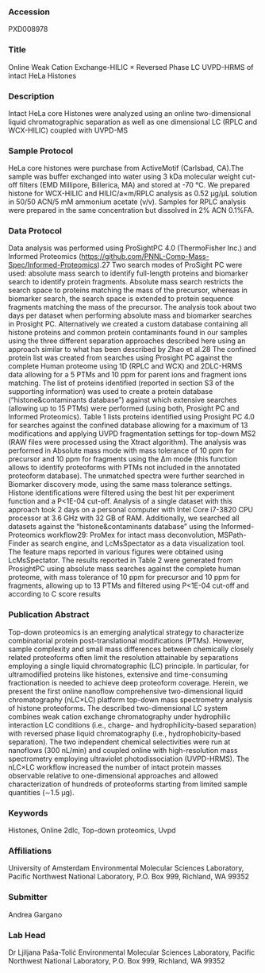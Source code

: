 ### Accession
PXD008978

### Title
Online Weak Cation Exchange-HILIC × Reversed Phase LC UVPD-HRMS of intact HeLa Histones

### Description
Intact HeLa core Histones were analyzed using an online two-dimensional liquid chromatographic separation as well as one dimensional LC (RPLC and WCX-HILIC) coupled with UVPD-MS

### Sample Protocol
HeLa core histones were purchase from ActiveMotif (Carlsbad, CA).The sample was buffer exchanged into water using 3 kDa molecular weight cut-off filters (EMD Millipore, Billerica, MA) and stored at -70 °C.  We prepared histone for WCX-HILIC and HILIC/a×m/RPLC analysis as 0.52 µg/µL solution in 50/50 ACN/5 mM ammonium acetate (v/v). Samples for RPLC analysis were prepared in the same concentration but dissolved in 2% ACN 0.1%FA.

### Data Protocol
Data analysis was performed using ProSightPC 4.0 (ThermoFisher Inc.) and Informed Proteomics (https://github.com/PNNL-Comp-Mass-Spec/Informed-Proteomics).27      Two search modes of ProSight PC were used: absolute mass search to identify full-length proteins and biomarker search to identify protein fragments. Absolute mass search restricts the search space to proteins matching the mass of the precursor, whereas in biomarker search, the search space is extended to protein sequence fragments matching the mass of the precursor. The analysis took about two days per dataset when performing absolute mass and biomarker searches in Prosight PC.  Alternatively we created a custom database containing all histone proteins and common protein contaminants found in our samples using the three different separation approaches described here using an approach similar to what has been described by Zhao et al.28 The confined protein list was created from searches using Prosight PC against the complete Human proteome using 1D (RPLC and WCX) and 2DLC-HRMS data allowing for a 5 PTMs and 10 ppm for parent ions and fragment ions matching. The list of proteins identified (reported in section S3 of the supporting information) was used to create a protein database (“histone&contaminants database”) against which extensive searches (allowing up to 15 PTMs) were performed (using both, Prosight PC and Informed Proteomics).  Table 1 lists proteins identified using Prosight PC 4.0 for searches against the confined database allowing for a maximum of 13 modifications and applying UVPD fragmentation settings for top-down MS2 (RAW files were processed using the Xtract algorithm). The analysis was performed in Absolute mass mode with mass tolerance of 10 ppm for precursor and 10 ppm for fragments using the Δm mode (this function allows to identify proteoforms with PTMs not included in the annotated proteoform database). The unmatched spectra were further searched in Biomarker discovery mode, using the same mass tolerance settings. Histone identifications were filtered using the best hit per experiment function and a P<1E-04 cut-off. Analysis of a single dataset with this approach took 2 days on a personal computer with Intel Core i7-3820 CPU processor at 3.6 GHz with 32 GB of RAM. Additionally, we searched all datasets against the “histone&contaminants database” using the Informed-Proteomics workflow29: ProMex for intact mass deconvolution, MSPath-Finder as search engine, and LcMsSpectator as a data visualization tool. The feature maps reported in various figures were obtained using LcMsSpectator. The results reported in Table 2 were generated from ProsightPC using absolute mass searches against the complete human proteome, with mass tolerance of 10 ppm for precursor and 10 ppm for fragments, allowing up to 13 PTMs and filtered using P<1E-04 cut-off and according to C score results

### Publication Abstract
Top-down proteomics is an emerging analytical strategy to characterize combinatorial protein post-translational modifications (PTMs). However, sample complexity and small mass differences between chemically closely related proteoforms often limit the resolution attainable by separations employing a single liquid chromatographic (LC) principle. In particular, for ultramodified proteins like histones, extensive and time-consuming fractionation is needed to achieve deep proteoform coverage. Herein, we present the first online nanoflow comprehensive two-dimensional liquid chromatography (nLC&#xd7;LC) platform top-down mass spectrometry analysis of histone proteoforms. The described two-dimensional LC system combines weak cation exchange chromatography under hydrophilic interaction LC conditions (i.e., charge- and hydrophilicity-based separation) with reversed phase liquid chromatography (i.e., hydrophobicity-based separation). The two independent chemical selectivities were run at nanoflows (300 nL/min) and coupled online with high-resolution mass spectrometry employing ultraviolet photodissociation (UVPD-HRMS). The nLC&#xd7;LC workflow increased the number of intact protein masses observable relative to one-dimensional approaches and allowed characterization of hundreds of proteoforms starting from limited sample quantities (&#x223c;1.5 &#x3bc;g).

### Keywords
Histones, Online 2dlc, Top-down proteomics, Uvpd

### Affiliations
University of Amsterdam
Environmental Molecular Sciences Laboratory, Pacific Northwest National Laboratory,  P.O. Box 999, Richland, WA 99352

### Submitter
Andrea Gargano

### Lab Head
Dr Ljiljana Paša-Tolić
Environmental Molecular Sciences Laboratory, Pacific Northwest National Laboratory,  P.O. Box 999, Richland, WA 99352


